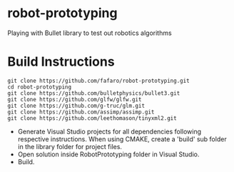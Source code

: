 # robot-prototyping
Playing with Bullet library to test out robotics algorithms

# Build Instructions
```
git clone https://github.com/fafaro/robot-prototyping.git
cd robot-prototyping
git clone https://github.com/bulletphysics/bullet3.git
git clone https://github.com/glfw/glfw.git
git clone https://github.com/g-truc/glm.git
git clone https://github.com/assimp/assimp.git
git clone https://github.com/leethomason/tinyxml2.git
```
- Generate Visual Studio projects for all dependencies following respective instructions.
  When using CMAKE, create a 'build' sub folder in the library folder for project files.
- Open solution inside RobotPrototyping folder in Visual Studio. 
- Build.
